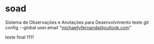# soad
Sistema de Observações e Anotações para Desenvolvimento
teste
git config --global user.email "michaellyfernanda@outlook.com" 


teste final 1111